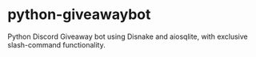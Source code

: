 # python-giveawaybot
Python Discord Giveaway bot using Disnake and aiosqlite, with exclusive slash-command functionality.
